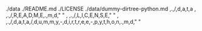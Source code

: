  ./data
  ./README.md
  ./LICENSE
  ./data/dummy-dirtree-python.md
 ,.,/,d,a,t,a
 , ,.,/,R,E,A,D,M,E,.,m,d,"
"
 , ,.,/,L,I,C,E,N,S,E,"
"
 , ,.,/,d,a,t,a,/,d,u,m,m,y,-,d,i,r,t,r,e,e,-,p,y,t,h,o,n,.,m,d,"
"
